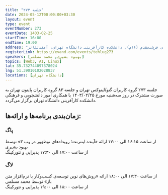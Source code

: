 ```yaml
---
title: "جلسه ۲۷۳"
date: 2024-05-12T00:00:00+03:30
layout: event
type: event
eventNumber: 273
eventDate: 1403-02-25
startTime: 16:00
endTime: 19:00
address: "خیابان کارگر شمالی، خیابان فرشی‌مقدم (۱۶م)، دانشکده کارآفرینی دانشگاه تهران، آمفی‌تئاتر"
registerLink: https://evand.com/events/tehlug273
speakers: [بهبود بشیری, محمد مسلمی]
topics: [Web3, AI, Linux]
lat: 35.732744097378024
lng: 51.39010102028837
locations: [دانشگاه تهران]
---
```


جلسه ۲۷۳ گروه کاربران گنو/لینوکس تهران و جلسه ۸۳ گروه کاربران پایتون تهران به صورت مشترک در روز سه‌شنبه مورخ ۱۴۰۳/۰۲/۲۵ با همکاری امور دانشجویی و فرهنگی دانشکده کارآفرینی دانشگاه تهران برگزار می‌گردد.

## زمان‌بندی برنامه‌ها و ارائه‌ها:

### پاگ
از ساعت ۱۶:۱۵ الی ۱۷:۰۰ ارائه «آینده اینترنت؛ رویدادهای نوظهور در وب ۳» توسط بهبود بشیری  
از ساعت ۱۷:۰۰ الی ۱۷:۳۰ پذیرایی و نتورکینگ

### لاگ 
از ساعت ۱۷:۳۰ الی ۱۸:۰۰ ارائه «روش‌های نوین توسعه‌ی کسب‌وکار با نرم‌افزار متن باز» توسط محمد مسلمی  
از ساعت ۱۸:۰۰ الی ۱۹:۰۰ پذیرایی و نتورکینگ